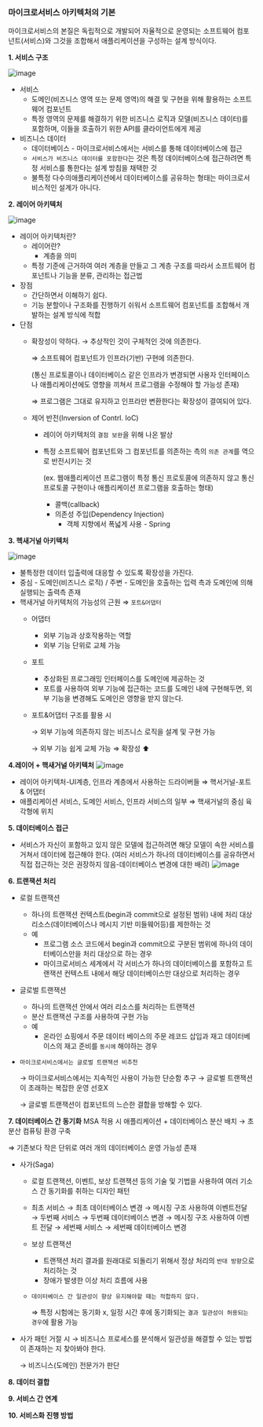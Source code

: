 ### 마이크로서비스 아키텍처의 기본
마이크로서비스의 본질은 독립적으로 개발되어 자율적으로 운영되는 소프트웨어 컴포넌트(서비스)와 그것을 조합해서 애플리케이션을 구성하는 설계 방식이다.

**1. 서비스 구조**

![image](https://github.com/Suah-Cho/STUDY/assets/102336763/33313e44-46e0-46a5-a703-98732949041d)

- 서비스
    - 도메인(비즈니스 영역 또는 문제 영역)의 해결 및 구현을 위해 활용하는 소프트웨어 컴포넌트
    - 특정 영역의 문제를 해결하기 위한 비즈니스 로직과 모델(비즈니스 데이터)를 포함하며, 이들을 호출하기 위한 API를 클라이언트에게 제공
- 비즈니스 데이터
    - 데이터베이스 - 마이크로서비스에서는 서비스를 통해 데이터베이스에 접근
    - `서비스가 비즈니스 데이터를 포함한다`는 것은 특정 데이터베이스에 접근하려면 특정 서비스를 통한다는 설계 방침을 채택한 것
    - 불특정 다수의애플리케이션에서 데이터베이스를 공유하는 형태는 마이크로서비스적인 설계가 아니다.
 
**2. 레이어 아키텍처**

![image](https://github.com/Suah-Cho/STUDY/assets/102336763/b7603144-000b-4cdc-b077-9b9e8d98ed6f)


- 레이어 아키텍처란?
    - 레이어란?
        - 계층을 의미
    - 특정 기준에 근거하여 여러 계층을 만들고 그 계층 구조를 따라서 소프트웨어 컴포넌트나 기능을 분류, 관리하는 접근법
- 장점
    - 간단하면서 이해하기 쉽다.
    - 기능 분할이나 구조화를 진행하기 쉬워서 소프트웨어 컴포넌트를 조합해서 개발하는 설계 방식에 적합
- 단점
    - 확장성이 약하다. → 추상적인 것이 구체적인 것에 의존한다.
        
        ⇒ 소프트웨어 컴포넌트가 인프라(기반) 구현에 의존한다.
        
        (통신 프로토콜이나 데이터베이스 같은 인프라가 변경되면 사용자 인터페이스나 애플리케이션에도 영향을 끼쳐서 프로그램을 수정해야 할 가능성 존재)
        
        ⇒ 프로그램은 그대로 유지하고 인프라만 변환한다는 확장성이 결여되어 있다.
        
    - 제어 반전(Inversion of Contrl. IoC)
        - 레이어 아키텍처의 `결점 보완`을 위해 나온 발상
        - 특정 소프트웨어 컴포넌트와 그 컴포넌트를 의존하는 측의 `의존 관계`를 역으로 반전시키는 것
            
            (ex. 웹애플리케이션 프로그램이 특정 통신 프로토콜에 의존하지 않고 통신 프로토콜 구현이나 애플리케이션 프로그램을 호출하는 형태)
            
            - 콜백(callback)
            - 의존성 주입(Dependency Injection)
                - 객체 지향에서 폭넓게 사용 - Spring

**3. 헥새거널 아키텍처**

![image](https://github.com/Suah-Cho/STUDY/assets/102336763/2eec333c-1f48-4391-881a-c57061546427)

- 불특정한 데이터 입출력에 대응할 수 있도록 확장성을 가진다.
- 중심 - 도메인(비즈니스 로직) / 주변 - 도메인을 호출하는 입력 측과 도메인에 의해 실행되는 출력측 존재
- 핵새거널 아키텍처의 가능성의 근원 ⇒ `포트&어댑터`
    - 어댑터
        - 외부 기능과 상호작용하는 역할
        - 외부 기능 단위로 교체 가능
    - 포트
        - 추상화된 프로그래밍 인터페이스를 도메인에 제공하는 것
        - 포트를 사용하여 외부 기능에 접근하는 코드를 도메인 내에 구현해두면, 외부 기능을 변경해도 도메인은 영향을 받지 않는다.
    - 포트&어댑터 구조를 활용 시
        
        → 외부 기능에 의존하지 않는 비즈니스 로직을 설계 및 구현 가능
        
        → 외부 기능 쉽게 교체 가능 ⇒ 확장성 ⬆

**4.레이어 + 핵새거널 아키텍처**
![image](https://github.com/Suah-Cho/STUDY/assets/102336763/df45a97a-803b-4574-b25d-e5650a9e5e4e)

- 레이어 아키텍처-UI계층, 인프라 계층에서 사용하는 드라이버들 ⇒ 핵서거널-포트 & 어댑터
- 애플리케이션 서비스, 도메인 서비스, 인프라 서비스의 일부 ⇒ 핵새거널의 중심 육각형에 위치

**5. 데이터베이스 접근**
- 서비스가 자신이 포함하고 있지 않은 모델에 접근하려면 해당 모델이 속한 서비스를 거쳐서 데이터에 접근해야 한다. (여러 서비스가 하나의 데이터베이스를 공유하면서 직접 접근하는 것은 권장하지 않음-데이터베이스 변경에 대한 배려)
![image](https://github.com/Suah-Cho/STUDY/assets/102336763/c12cc74b-a47b-48bc-b62b-12c2d5fa4b04)


**6. 트랜잭션 처리**
- 로컬 트랜잭션
    - 하나의 트랜잭션 컨텍스트(begin과 commit으로 설정된 범위) 내에 처리 대상 리소스(데이터베이스나 메시지 기반 미들웨어등)를 제한하는 것
    - 예
        - 프로그램 소스 코드에서 begin과 commit으로 구분된 범위에 하나의 데이터베이스만을 처리 대상으로 하는 경우
        - 마이크로서비스 세계에서 각 서비스가 하나의 데이터베이스를 포함하고 트랜잭션 컨텍스트 내에서 해당 데이터베이스만 대상으로 처리하는 경우
- 글로벌 트랜잭션
    - 하나의 트랜잭션 안에서 여러 리소스를 처리하는 트랜잭션
    - 분산 트랜잭션 구조를 사용하여 구현 가능
    - 예
        - 온라인 쇼핑에서 주문 데이터 베이스의 주문 레코드 삽입과 재고 데이터베이스의 재고 준비를 `동시에` 해야하는 경우
- `마이크로서비스에서는 글로벌 트랜잭션 비추천`
    
    → 마이크로서비스에서는 지속적인 사용이 가능한 단순함 추구 → 글로벌 트랜잭션이 초래하는 복잡한 운영 선호X
    
    → 글로벌 트랜잭션이 컴포넌트의 느슨한 결합을 방해할 수 있다.

**7. 데이터베이스 간 동기화**
MSA 적용 시 애플리케이션 + 데이터베이스 분산 배치 → 초분산 컴퓨팅 환경 구축

⇒ 기존보다 작은 단위로 여러 개의 데이터베이스 운영 가능성 존재

- 사가(Saga)
    - 로컬 트랜잭션, 이벤트, 보상 트랜잭션 등의 기술 및 기법을 사용하여 여러 기소스 간 동기화를 취하는 디자인 패턴
    - 최초 서비스 → 최초 데이터베이스 변경 → 메시징 구조 사용하여 이벤트전달 → 두번째 서비스 → 두번째 데이터베이스 변경 → 메시징 구조 사용하여 이벤트 전달 → 세번째 서비스 → 세번째 데이터베이스 변경
    - 보상 트랜잭션
        - 트랜잭션 처리 결과를 원래대로 되돌리기 위해서 정상 처리의 `반대 방향`으로 처리하는 것
        - 장애가 발생한 이상 처리 흐름에 사용
    - `데이터베이스 간 일관성이 향상 유지해야할 때는 적합하지 않다.`
        
        ⇒ 특정 시험에는 동기화 x, 일정 시간 후에 동기화되는 `결과 일관성이 허용되는 경우`에 활용 가능
        
- 사가 패턴 거절 시 → 비즈니스 프로세스를 분석해서 일관성을 해결할 수 있는 방법이 존재하는 지 찾아봐야 한다.
    
    → 비즈니스(도메인) 전문가가 판단

**8. 데이터 결합**

**9. 서비스 간 연계**

**10. 서비스화 진행 방법**
